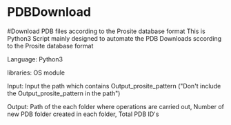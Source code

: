 # PDBDownload
#Download PDB files according to the Prosite database format
This is Python3 Script mainly designed to automate the PDB Downloads sccording to the Prosite database format

Language: Python3

libraries: OS module

Input: Input the path which contains Output_prosite_pattern ("Don't include the Output_prosite_pattern in the path")

Output: Path of the each folder where operations are carried out, Number of new PDB folder created in each folder, Total PDB ID's
